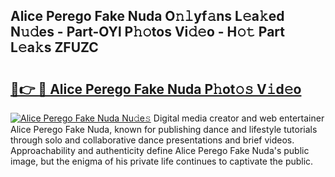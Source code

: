## Alice Perego Fake Nuda O𝚗𝚕yf𝚊ns L𝚎a𝚔ed N𝚞𝚍es - Part-OYl P𝚑𝚘tos Vi𝚍𝚎o - H𝚘𝚝 Part L𝚎a𝚔s ZFUZC

# <h2><a href="http://kfcidta.oniu.top/?m=Alice+Perego+Fake+Nuda">🔗👉 🔴 Alice Perego Fake Nuda P𝚑ot𝚘𝚜 V𝚒d𝚎o</a></h2>

[![Alice Perego Fake Nuda Nu𝚍e𝚜](https://i.imgur.com/0qMVB7G.gif)](http://kfcidta.oniu.top/?m=Alice+Perego+Fake+Nuda)
Digital media creator and web entertainer Alice Perego Fake Nuda, known for publishing dance and lifestyle tutorials through solo and collaborative dance presentations and brief videos. Approachability and authenticity define Alice Perego Fake Nuda's public image, but the enigma of his private life continues to captivate the public.  
